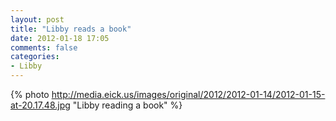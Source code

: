 ```yaml
---
layout: post
title: "Libby reads a book"
date: 2012-01-18 17:05
comments: false
categories: 
- Libby
---
```

{% photo http://media.eick.us/images/original/2012/2012-01-14/2012-01-15-at-20.17.48.jpg "Libby reading a book" %}


